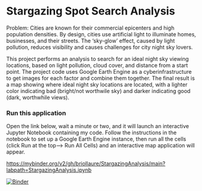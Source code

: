 # Stargazing Spot Search Analysis

Problem: Cities are known for their commercial epicenters and high population densities. By design, cities use artificial light to illuminate homes, businesses, and their streets. The ‘sky-glow’ effect, caused by light pollution, reduces visibility and causes challenges for city night sky lovers.

This project performs an analysis to search for an ideal night sky viewing locations, based on light pollution, cloud cover, and distance from a start point. The project code uses Google Earth Engine as a cyberinfrastructure to get images for each factor and combine them together. The final result is a map showing where ideal night sky locations are located, with a lighter color indicating bad (bright/not worthwile sky) and darker indicating good (dark, worthwhile views). 

### Run this application
Open the link below, wait a minute or two, and it will launch an interactive Jupyter Notebook containing my code. Follow the instructions in the notebook to set up a Google Earth Engine instance, then run all the cells (click Run at the top--> Run All Cells) and an interactive map application will appear.

https://mybinder.org/v2/gh/briollaure/StargazingAnalysis/main?labpath=StargazingAnalysis.ipynb

[![Binder](https://mybinder.org/badge_logo.svg)](https://mybinder.org/v2/gh/briollaure/StargazingAnalysis/main?labpath=StargazingAnalysis.ipynb)
